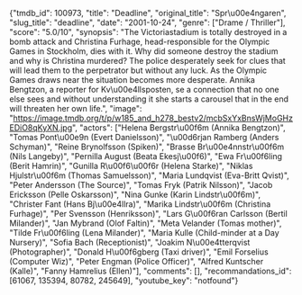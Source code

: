 {"tmdb_id": 100973, "title": "Deadline", "original_title": "Spr\u00e4ngaren", "slug_title": "deadline", "date": "2001-10-24", "genre": ["Drame / Thriller"], "score": "5.0/10", "synopsis": "The Victoriastadium is totally destroyed in a bomb attack and Christina Furhage, head-responsible for the Olympic Games in Stockholm, dies with it. Why did someone destroy the stadium and why is Christina murdered? The police desperately seek for clues that will lead them to the perpetrator but without any luck. As the Olympic Games draws near the situation becomes more desperate. Annika Bengtzon, a reporter for Kv\u00e4llsposten, se a connection that no one else sees and without understanding it she starts a carousel that in the end will threaten her own life.", "image": "https://image.tmdb.org/t/p/w185_and_h278_bestv2/mcbSxYxBnsWjMoGHzEDiO8qKyXN.jpg", "actors": ["Helena Bergstr\u00f6m (Annika Bengtzon)", "Tomas Pont\u00e9n (Evert Danielsson)", "\u00d6rjan Ramberg (Anders Schyman)", "Reine Brynolfsson (Spiken)", "Brasse Br\u00e4nnstr\u00f6m (Nils Langeby)", "Pernilla August (Beata Ekesj\u00f6)", "Ewa Fr\u00f6ling (Berit Hamrin)", "Gunilla R\u00f6\u00f6r (Helena Starke)", "Niklas Hjulstr\u00f6m (Thomas Samuelsson)", "Maria Lundqvist (Eva-Britt Qvist)", "Peter Andersson (The Source)", "Tomas Fryk (Patrik Nilsson)", "Jacob Ericksson (Pelle Oskarsson)", "Nina Gunke (Karin Lindstr\u00f6m)", "Christer Fant (Hans Bj\u00e4llra)", "Marika Lindstr\u00f6m (Christina Furhage)", "Per Svensson (Henriksson)", "Lars G\u00f6ran Carlsson (Bertil Milander)", "Jan Mybrand (Olof Faltin)", "Meta Velander (Tomas mother)", "Tilde Fr\u00f6ling (Lena Milander)", "Maria Kulle (Child-minder at a Day Nursery)", "Sofia Bach (Receptionist)", "Joakim N\u00e4tterqvist (Photographer)", "Donald H\u00f6gberg (Taxi driver)", "Emil Forselius (Computer Wiz)", "Peter Engman (Police Officer)", "Alfred Kuntscher (Kalle)", "Fanny Hamrelius (Ellen)"], "comments": [], "recommandations_id": [61067, 135394, 80782, 245649], "youtube_key": "notfound"}